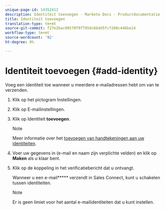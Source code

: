 ```yaml
---
unique-page-id: 14352412
description: Identiteit toevoegen - Marketo Docs - Productdocumentatie
title: Identiteit toevoegen
translation-type: tm+mt
source-git-commit: f27e2bac90570f9f795dc6bdd5fcf208c446be14
workflow-type: tm+mt
source-wordcount: '92'
ht-degree: 0%

---
```



# Identiteit toevoegen {#add-identity}

Voeg een identiteit toe wanneer u meerdere e-mailadressen hebt om van te verzenden.

1. Klik op het pictogram Instellingen.
1. Klik op E-mailinstellingen.
1. Klik op Identiteit **toevoegen**.

   >[!NOTE]
   >
   >Meer informatie over het [toevoegen van handtekeningen aan uw identiteiten](https://docs.marketo.com/x/6BnG).

1. Voer uw gegevens in (e-mail en naam zijn verplichte velden) en klik op **Maken** als u klaar bent.
1. Klik op de koppeling in het verificatiebericht dat u ontvangt.

   Wanneer u een e-mail***** verzendt in Sales Connect, kunt u schakelen tussen identiteiten.

   >[!NOTE]
   >
   >Er is geen limiet voor het aantal e-mailidentiteiten dat u kunt instellen.

